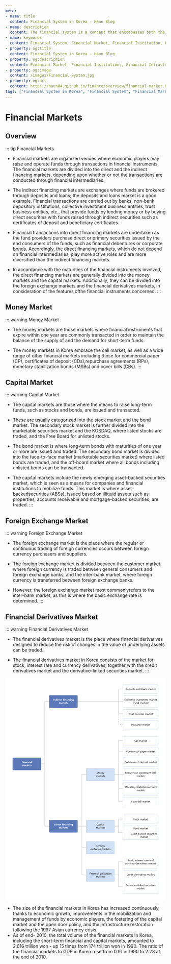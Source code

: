 ```yaml
---
meta:
- name: title
  content: Financial System in Korea - Haun Blog
- name: description
  content: The financial system is a concept that encompasses both the financial market and financial institutions and the financial infrastructure such as laws and practices that form, operate and function smoothly, and the payment and settlement system
- name: keywords
  content: Financial System, Financial Market, Financial Institution, Financial Infrastructure
- property: og:title
  content: Financial System in Korea - Haun Blog
- property: og:description
  content: Financial Market, Financial Institutions, Financial Infrastructure
- property: og:image
  content: /images/Financial-System.jpg
- property: og:url
  content: https://haun84.github.io/finance/overview/financial-market.html
tags: ["Financial System in Korea", "Financial System", "Financial Market", "Financial Institution", "Financial Infrastructure"]
---
```


# Financial Markets

## Overview

::: tip Financial Markets
* Financial markets are organized venues where economic players may raise and operate funds through transactions in financial instruments. The financial markets are divided into the direct and the indirect financing markets, depending upon whether or not the transactions are conducted through financial intermediaries.
  
* The indirect financing markets are exchanges where funds are brokered through deposits and loans; the deposits and loans market is a good example. Financial transactions are carried out by banks, non-bank depository institutions, collective investment business entities, trust business entities, etc., that provide funds by lending money or by buying direct securities with funds raised through indirect securities such as certificates of deposit and beneficiary certificates.
  
* Financial transactions into direct financing markets are undertaken as the fund providers purchase direct or primary securities issued by the end consumers of the funds, such as financial debentures or corporate bonds. Accordingly, the direct financing markets, which do not depend on financial intermediaries, play more active roles and are more diversified than the indirect financing markets.
  
* In accordance with the maturities of the financial instruments involved, the direct financing markets are generally divided into the money markets and the capital markets. Additionally, they can be divided into the foreign exchange markets and the financial derivatives markets, in consideration of the features ofthe financial instruments concerned.
:::

## Money Market

::: warning Money Market
* The money markets are those markets where financial instruments that expire within one year are commonly transacted in order to maintain the balance of the supply of and the demand for short-term funds. 
  
* The money markets in Korea embrace the call market, as well as a wide range of other financial markets including those for commercial paper (CP), certificates of deposit (CDs),repurchase agreements (RPs), monetary stabilization bonds (MSBs) and cover bills (CBs).
:::

## Capital Market

::: warning Capital Market
* The capital markets are those where the means to raise long-term funds, such as stocks and bonds, are issued and transacted.
  
* These are usually categorized into the stock market and the bond market. The secondary stock market is further divided into the marketable securities market and the KOSDAQ, where listed stocks are traded, and the Free Board for unlisted stocks. 
  
* The bond market is where long-term bonds with maturities of one year or more are issued and traded. The secondary bond market is divided into the face-to-face market (marketable securities market) where listed bonds are traded, and the off-board market where all bonds including unlisted bonds can be transacted. 
  
* The capital markets include the newly emerging asset-backed securities market, which is seen as a means for companies and financial institutions to mobilize funds. This market is where asset-backedsecurities (ABSs), issued based on illiquid assets such as properties, accounts receivable and mortgage-backed securities, are traded.
:::

## Foreign Exchange Market

::: warning Foreign Exchange Market
* The foreign exchange market is the place where the regular or continuous trading of foreign currencies occurs between foreign currency purchasers and suppliers. 
  
* The foreign exchange market is divided between the customer market, where foreign currency is traded between general consumers and foreign exchange banks, and the inter-bank market, where foreign currency is transferred between foreign exchange banks. 
  
* However, the foreign exchange market most commonlyrefers to the inter-bank market, as this is where the basic exchange rate is determined.
:::

## Financial Derivatives Market

::: warning Financial Derivatives Market
* The financial derivatives market is the place where financial derivatives designed to reduce the risk of changes in the value of underlying assets can be traded. 
  
* The financial derivatives market in Korea consists of the market for stock, interest rate and currency derivatives, together with the credit derivatives market and the derivative-linked securities market.
:::

![financial-markets](/images/financial-markets-en.gif)

* The size of the financial markets in Korea has increased continuously, thanks to economic growth, improvements in the mobilization and management of funds by economic players, the fostering of the capital market and the open door policy, and the infrastructure restoration following the 1997 Asian currency crisis. 
* As of end- 2010, the total volume of the financial markets in Korea, including the short-term financial and capital markets, amounted to 2,616 trillion won - up 15 times from 174 trillion won in 1990. The ratio of the financial markets to GDP in Korea rose from 0.91 in 1990 to 2.23 at the end of 2010.
